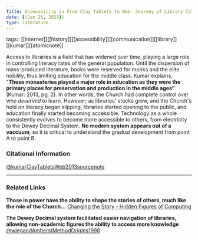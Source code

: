 ```yaml
---
Title: Accessbility in From Clay Tablets to Web: Journey of Library Catalogue
date: {{Jan 26, 2023}}
type: literature
---
```

tags::  [[internet]][[history]][[accessibility]][[communication]][[library]][[kumar]][[atomicnote]]

Access to libraries is a field that has widened over time, playing a large role in controlling literacy rates of the general population. Until the dispersion of mass-produced literature, books were reserved for monks and the elite nobility, thus limiting education for the middle class. Kumar explains, "**These monasteries played a major role in education as they were the primary places for preservation and production in the middle ages"** (Kumar: 2013, pg. 2). In other words, the Church had complete control over who *deserved* to learn. However; as libraries'  stocks grew, and the Church's hold on literacy began slipping, libraries started opening to the public, and education finally started becoming accessible. Technology as a whole consistently evolves to become more accessible to others, from electricity to the Dewey Decimal System. **No modern system appears out of a vaccuum**, so it is critical to understand the gradual development from point A to point B.

### Citational Information
[@kumarClayTabletsWeb2013sourcenote](@kumarClayTabletsWeb2013sourcenote.md)


---

### Related Links

**Those in power have the ability to shape the stories of others, much like the role of the Church...**
[Changing the Story - Hidden Figures of Computing](Changing%20the%20Story%20-%20Hidden%20Figures%20of%20Computing.md)

**The Dewey Decimal system facilitated easier navigation of libraries, allowing non-academic figures the ability to access more knowledge**
[@wiegandAmherstMethodOrigins1998](@wiegandAmherstMethodOrigins1998.md)
